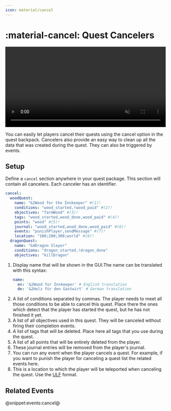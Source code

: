 ```yaml
---
icon: material/cancel
---
```

# :material-cancel: Quest Cancelers
<video controls autoplay muted loop src="../../_media/content/Documentation/Features/QuestCanceler.mp4" width="100%">
          Sorry, your browser doesn't support embedded videos.
</video>   

You can easily let players cancel their quests using the cancel option in the quest backpack. 
Cancelers also provide an easy way to clean up all the data that was created during the quest. They can also be triggered by events.
     
## Setup 
Define a `cancel` section anywhere in your quest package. This section will contain all cancelers. Each canceler has an identifier. 

```YAML title="Example"
cancel:
  woodQuest:
    name: "&2Wood for the Innkeeper" #(1)!
    conditions: "wood_started,!wood_paid" #(2)!
    objectives: "farmWood" #(3)!
    tags: "wood_started,wood_done,wood_paid" #(4)!
    points: "wood" #(5)!
    journal: "wood_started,wood_done,wood_paid" #(6)!
    events: "punishPlayer,sendMessage" #(7)!
    location: "100;200;300;world" #(8)!
  dragonQuest:
    name: "&4Dragon Slayer"
    conditions: "dragon_started,!dragon_done"
    objectives: "killDragon"
```

1. Display name that will be shown in the GUI.The name can be translated with this syntax:
   ```YAML
   name:
     en: '&2Wood for Innkeeper' # English translation
     de: '&2Holz für den Gastwirt' # German translation
   ```
2. A list of conditions separated by commas. The player needs to meet all those conditions to be able to cancel this quest. Place there the ones which detect that the player has started the quest, but he has not finished it yet. 
3. A list of all objectives used in this quest. They will be canceled without firing their completion events.
4. A list of tags that will be deleted. Place here all tags that you use during the quest.
5. A list of all points that will be entirely deleted from the player.
6. These journal entries will be removed from the player's journal.
7. You can run any event when the player cancels a quest. For example, if you want to punish the player for canceling a quest list the related events here.
8. This is a location to which the player will be teleported when canceling the quest. Use the [ULF](../Scripting/Data-Formats.md#unified-location-formating) format.

## Related Events

@snippet:events:cancel@
